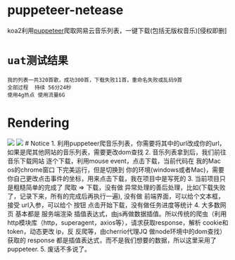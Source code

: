 # puppeteer-netease
koa2利用[puppeteer](https://zhaoqize.github.io/puppeteer-api-zh_CN/#/?id=%E6%A6%82%E8%BF%B0)爬取网易云音乐列表，一键下载(包括无版权音乐)[侵权即删]

# `uat测试结果`
    我的列表一共320首歌，成功300首，下载失败11首，重命名失败或乱码9首
    全部过程  持续 56分24秒
    使用4g热点 使用流量6G
# Rendering
<img src="https://github.com/WinwardZ/puppeteer-netease/blob/master/render/1.gif">
<img src="https://github.com/WinwardZ/puppeteer-netease/blob/master/render/2.gif">
# Notice
1. 利用puppeteer爬音乐列表，你需要将其中的url改成你的url，如果是爬其他网站的音乐列表，需要更改dom查找
2. 音乐列表拿到后，我们前往音乐下载网站 逐个下载，利用mouse event，点击下载，当前代码在 我的Mac os的chrome窗口 下完美运行，但是切换到 你的环境(windows或者Mac)，需要你自己更改点击事件的坐标，用来点击下载，我在项目中是写死的
3. 当前项目只是粗糙简单的完成了  爬取 => 下载，没有做 异常处理的善后处理，比如(下载失败了，记录下来，所有的完成后再执行一遍),  没有做 前端界面，可以给个文本框，接受  url入参，可以给个 按钮  点击开始下载，没有做任务进度等统计
4. 大多数网页 基本都是  服务端渲染 插值表达式，由js再做数据插值。所以传统的爬虫（利用 http模块库（http，superagent，axios等），请求获取response，解析 cookie和 token，动态更改 ip，反 反爬等，由cherrio代理JQ 做node环境中的dom查找）获取的 response 都是插值表达式，而不是我们想要的数据，所以这里采用了 puppeteer.
5. 废话不多说了。
